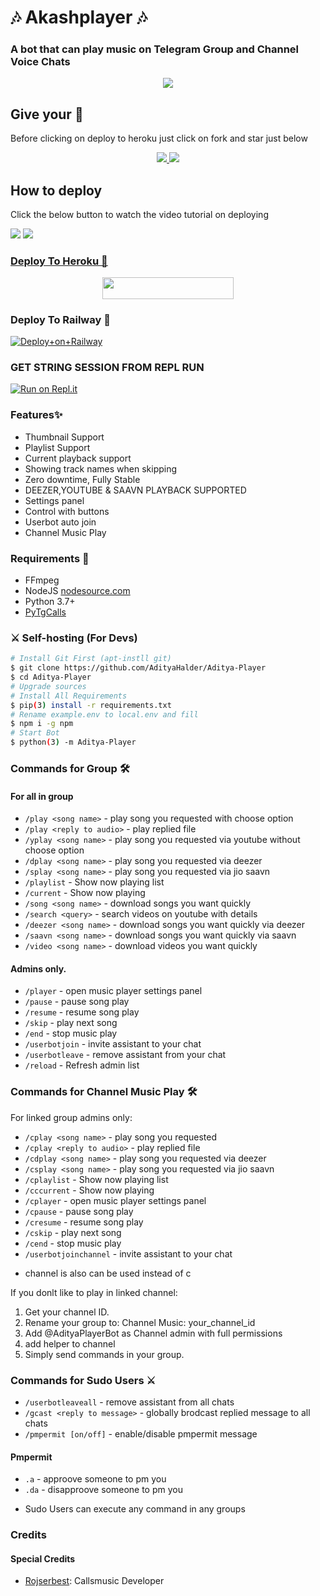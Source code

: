 <h1 align="centre">🎶 Akashplayer 🎶</h1>

### A bot that can play music on Telegram Group and Channel Voice Chats

<p align="center">
  <img src="https://telegra.ph/file/8b4520f3f471e3ce253ee.jpg">
</p>

## Give your 💙

Before clicking on deploy to heroku just click on fork and star just below

<p align="center">
  <a href="https://github.com/AdityaHalder/Aditya-Player/fork">
    <img src="https://img.shields.io/github/forks/AdityaHalder/Aditya-Player?label=Fork&style=social">
    
  </a>
  <a href="https://github.com/AdityaHalder/Aditya-Player">
    <img src="https://img.shields.io/github/stars/AdityaHalder/Aditya-Player?style=social">
  </a>
</p>

## How to deploy 

Click the below button to watch the video tutorial on deploying

<a href="https://youtube.com/adityahalder"><img src="https://img.shields.io/badge/How%20To%20Deploy-blue.svg?logo=Youtube"></a>
<a href="https://youtube.com/adityahalder"><img src="https://img.shields.io/youtube/views/koAzUgNQaDU?style=social">

### Deploy To Heroku 📡</h4>

<p align="center"><a href="https://heroku.com/deploy?template=https://github.com/AdityaHalder/Aditya-Player"> <img src="https://img.shields.io/badge/Deploy%20To%20Heroku-blueviolet?style=for-the-badge&logo=heroku" width="210" height="34.45"/></a></p>

### Deploy To Railway 🚄</h5>

[![Deploy+on+Railway](https://railway.app/button.svg)](https://railway.app/new/template?template=https://github.com/AdityaHalder/Aditya-Player/tree/Aditya-Player&envs=SESSION_NAME,BOT_TOKEN,BOT_USERNAME,BOT_NAME,SUPPORT_GROUP,PROJECT_NAME,ARQ_API_KEY,ASSISTANT_NAME,BG_IMAGE,UPDATES_CHANNEL,API_ID,PMPERMIT,API_HASH,SUDO_USERS,DURATION_LIMIT)

###  GET STRING SESSION FROM REPL RUN

 [![Run on Repl.it](https://camo.githubusercontent.com/05149b448485553c6f14f6430a45c12dcc79ed3c/68747470733a2f2f7265706c2e69742f62616467652f6769746875622f6a61727669733231303930342f4a6172766973)](https://replit.com/@AdityaHalder/PyrogramStringSession#main.py)

### Features✨

- Thumbnail Support
- Playlist Support
- Current playback support
- Showing track names when skipping
- Zero downtime, Fully Stable
- DEEZER,YOUTUBE & SAAVN PLAYBACK SUPPORTED
- Settings panel
- Control with buttons
- Userbot auto join
- Channel Music Play
### Requirements 📝

- FFmpeg
- NodeJS [nodesource.com](https://nodesource.com/)
- Python 3.7+
- [PyTgCalls](https://github.com/pytgcalls/pytgcalls)

### ⚔ Self-hosting (For Devs) 
```sh
# Install Git First (apt-instll git)
$ git clone https://github.com/AdityaHalder/Aditya-Player
$ cd Aditya-Player
# Upgrade sources
# Install All Requirements 
$ pip(3) install -r requirements.txt
# Rename example.env to local.env and fill
$ npm i -g npm
# Start Bot 
$ python(3) -m Aditya-Player
```

### Commands for Group 🛠
#### For all in group

- `/play <song name>` - play song you requested with choose option
- `/play <reply to audio>` - play replied file
- `/yplay <song name>` - play song you requested via youtube without choose option
- `/dplay <song name>` - play song you requested via deezer
- `/splay <song name>` - play song you requested via jio saavn
- `/playlist` - Show now playing list
- `/current` - Show now playing
- `/song <song name>` - download songs you want quickly
- `/search <query>` - search videos on youtube with details
- `/deezer <song name>` - download songs you want quickly via deezer
- `/saavn <song name>` - download songs you want quickly via saavn
- `/video <song name>` - download videos you want quickly

#### Admins only.
- `/player` - open music player settings panel
- `/pause` - pause song play
- `/resume` - resume song play
- `/skip` - play next song
- `/end` - stop music play
- `/userbotjoin` - invite assistant to your chat
- `/userbotleave` - remove assistant from your chat
- `/reload` - Refresh admin list

### Commands for Channel Music Play 🛠
For linked group admins only:
- `/cplay <song name>` - play song you requested
- `/cplay <reply to audio>` - play replied file
- `/cdplay <song name>` - play song you requested via deezer
- `/csplay <song name>` - play song you requested via jio saavn
- `/cplaylist` - Show now playing list
- `/cccurrent` - Show now playing
- `/cplayer` - open music player settings panel
- `/cpause` - pause song play
- `/cresume` - resume song play
- `/cskip` - play next song
- `/cend` - stop music play
- `/userbotjoinchannel` - invite assistant to your chat
* channel is also can be used instead of c

If you donlt like to play in linked channel:
 1. Get your channel ID.
 2. Rename your group to: Channel Music: your_channel_id
 3. Add @AdityaPlayerBot as Channel admin with full permissions
 4. add helper to channel
 5. Simply send commands in your group.

### Commands for Sudo Users ⚔️
- `/userbotleaveall` - remove assistant from all chats
- `/gcast <reply to message>` - globally brodcast replied message to all chats
- `/pmpermit [on/off]` - enable/disable pmpermit message

#### Pmpermit
- `.a` - approove someone to pm you
- `.da` - disapproove someone to pm you
+ Sudo Users can execute any command in any groups

### Credits
#### Special Credits
- [Rojserbest](http://github.com/rojserbes): Callsmusic Developer

